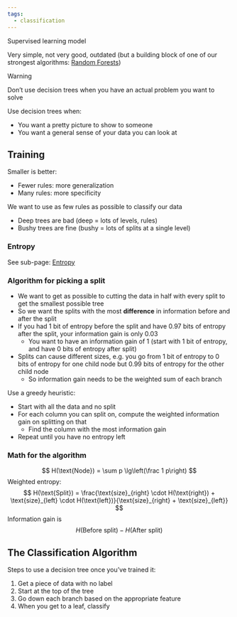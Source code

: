 ```yaml
---
tags:
  - classification
---
```


Supervised learning model

Very simple, not very good, outdated (but a building block of one of our strongest algorithms: [Random Forests](Random%20Forests.md))

> [!warning]
> Don’t use decision trees when you have an actual problem you want to solve

Use decision trees when:

- You want a pretty picture to show to someone
- You want a general sense of your data you can look at

## Training

Smaller is better:

- Fewer rules: more generalization
- Many rules: more specificity

We want to use as few rules as possible to classify our data

- Deep trees are bad (deep = lots of levels, rules)
- Bushy trees are fine (bushy = lots of splits at a single level)

### Entropy

See sub-page: [Entropy](Entropy.md)


### Algorithm for picking a split

- We want to get as possible to cutting the data in half with every split to get the smallest possible tree
- So we want the splits with the most **difference** in information before and after the split
- If you had 1 bit of entropy before the split and have 0.97 bits of entropy after the split, your information gain is only 0.03
	- You want to have an information gain of 1 (start with 1 bit of entropy, and have 0 bits of entropy after split)
- Splits can cause different sizes, e.g. you go from 1 bit of entropy to 0 bits of entropy for one child node but 0.99 bits of entropy for the other child node
	- So information gain needs to be the weighted sum of each branch

Use a greedy heuristic:
- Start with all the data and no split
- For each column you can split on, compute the weighted information gain on splitting on that
	- Find the column with the most information gain
- Repeat until you have no entropy left

### Math for the algorithm

$$
H(\text{Node}) = \sum p \lg\left(\frac 1 p\right)
$$
Weighted entropy:
$$
H(\text{Split}) = \frac{\text{size}_{right} \cdot H(\text{right}) + \text{size}_{left} \cdot H(\text{left})}{\text{size}_{right} + \text{size}_{left}}
$$
Information gain is $$H(\text{Before split}) - H(\text{After split})$$

## The Classification Algorithm

Steps to use a decision tree once you’ve trained it:

1. Get a piece of data with no label
2. Start at the top of the tree
3. Go down each branch based on the appropriate feature
4. When you get to a leaf, classify